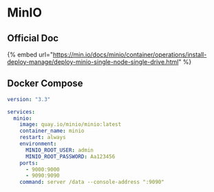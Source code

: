 # MinIO

## Official Doc

{% embed url="https://min.io/docs/minio/container/operations/install-deploy-manage/deploy-minio-single-node-single-drive.html" %}

## Docker Compose

```yaml
version: "3.3"

services:
  minio:
    image: quay.io/minio/minio:latest
    container_name: minio
    restart: always
    environment:
      MINIO_ROOT_USER: admin
      MINIO_ROOT_PASSWORD: Aa123456
    ports:
      - 9000:9000
      - 9090:9090
    command: server /data --console-address ":9090"
```
